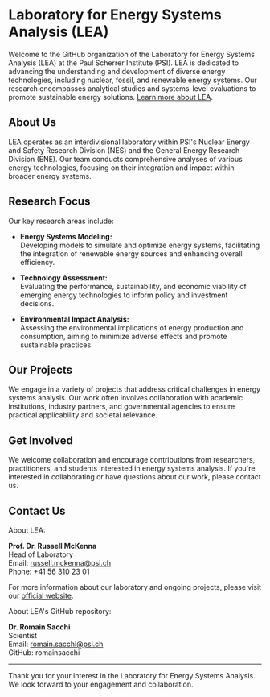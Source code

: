 # Laboratory for Energy Systems Analysis (LEA)

Welcome to the GitHub organization of the Laboratory for Energy Systems Analysis (LEA) at the Paul Scherrer Institute (PSI). LEA is dedicated to advancing the understanding and development of diverse energy technologies, including nuclear, fossil, and renewable energy systems. Our research encompasses analytical studies and systems-level evaluations to promote sustainable energy solutions. [Learn more about LEA](https://www.psi.ch/en/lea).

## About Us

LEA operates as an interdivisional laboratory within PSI's Nuclear Energy and Safety Research Division (NES) and the General Energy Research Division (ENE). Our team conducts comprehensive analyses of various energy technologies, focusing on their integration and impact within broader energy systems.

## Research Focus

Our key research areas include:

- **Energy Systems Modeling:**  
  Developing models to simulate and optimize energy systems, facilitating the integration of renewable energy sources and enhancing overall efficiency.

- **Technology Assessment:**  
  Evaluating the performance, sustainability, and economic viability of emerging energy technologies to inform policy and investment decisions.

- **Environmental Impact Analysis:**  
  Assessing the environmental implications of energy production and consumption, aiming to minimize adverse effects and promote sustainable practices.

## Our Projects

We engage in a variety of projects that address critical challenges in energy systems analysis. Our work often involves collaboration with academic institutions, industry partners, and governmental agencies to ensure practical applicability and societal relevance.

## Get Involved

We welcome collaboration and encourage contributions from researchers, practitioners, and students interested in energy systems analysis. If you're interested in collaborating or have questions about our work, please contact us.

## Contact Us

About LEA:

**Prof. Dr. Russell McKenna**  
Head of Laboratory  
Email: [russell.mckenna@psi.ch](mailto:russell.mckenna@psi.ch)  
Phone: +41 56 310 23 01  

For more information about our laboratory and ongoing projects, please visit our [official website](https://www.psi.ch/en/lea).

About LEA's GitHub repository:

**Dr. Romain Sacchi**  
Scientist  
Email: [romain.sacchi@psi.ch](mailto:romain.sacchi@psi.ch)  
GitHub: romainsacchi

---

Thank you for your interest in the Laboratory for Energy Systems Analysis. We look forward to your engagement and collaboration.
